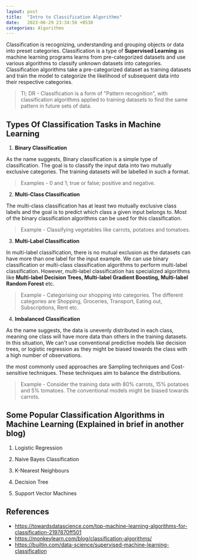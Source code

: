 ```yaml
---
layout: post
title:  "Intro to Classification Algorithms"
date:   2023-06-29 23:34:56 +0530
categories: Algorithms
---
```

Classification is recognizing, understanding and grouping objects or data into preset categories. Classification is a type of **Supervised Learning** as machine learning programs learns from pre-categorized datasets and use various algorithms to classify unknown datasets into categories.
Classification algorithms take a pre-categorized dataset as training datasets and train the model to categorize the likelihood of subsequent data into their respective categories.

> Tl; DR - Classification is a form of "Pattern recognition", with classification algorithms applied to training datasets to find the same pattern in future sets of data.

## Types Of Classification Tasks in Machine Learning

1. **Binary Classification**

As the name suggests, Binary classification is a simple type of classification. The goal is to classify the input data into two mutually exclusive categories. The training datasets will be labelled in such a format.

> Examples - 0 and 1; true or false; positive and negative.

2. **Multi-Class Classification**

The multi-class classification has at least two mutually exclusive class labels and the goal is to predict which class a given input belongs to. Most of the binary classification algorithms can be used for this classification.

> Example - Classifying vegetables like carrots, potatoes and tomatoes.


3. **Multi-Label Classification**

In multi-label classification, there is no mutual exclusion as the datasets can have more than one label for the input example. We can use binary classification or multi-class classification algorithms to perform multi-label classification. However, multi-label classification has specialized algorithms like **Multi-label Decision Trees, Multi-label Gradient Boosting, Multi-label Random Forest** etc.

> Example - Categorising our shopping into categories. The different categories are Shopping, Groceries, Transport, Eating out, Subscriptions, Rent etc.

4. **Imbalanced Classification**

As the name suggests, the data is unevenly distributed in each class, meaning one class will have more data than others in the training datasets. In this situation, We can't use conventional predictive models like decision trees, or logistic regression as they might be biased towards the class with a high number of observations.

the most commonly used approaches are Sampling techniques and Cost-sensitive techniques. These techniques aim to balance the distributions.

> Example - Consider the training data with 80% carrots, 15% potatoes and 5% tomatoes. The conventional models might be biased towards carrots.

## Some Popular Classification Algorithms in Machine Learning (Explained in brief in another blog)

1. Logistic Regression

2. Naive Bayes Classification

3. K-Nearest Neighbours

4. Decision Tree

5. Support Vector Machines

## References

* https://towardsdatascience.com/top-machine-learning-algorithms-for-classification-2197870ff501
* https://monkeylearn.com/blog/classification-algorithms/
* https://builtin.com/data-science/supervised-machine-learning-classification

